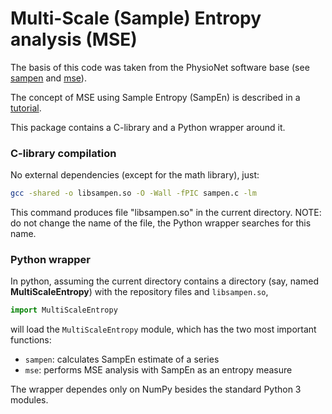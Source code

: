# Multi-Scale (Sample) Entropy analysis (MSE)

The basis of this code was taken from the PhysioNet software base
(see [sampen](http://www.physionet.org/physiotools/sampen/) and [mse](http://www.physionet.org/physiotools/mse/)).

The concept of MSE using Sample Entropy (SampEn) is described in a [tutorial](https://physionet.org/physiotools/mse/tutorial/).

This package contains a C-library and a Python wrapper around it.

### C-library compilation

No external dependencies (except for the math library), just:
```bash
gcc -shared -o libsampen.so -O -Wall -fPIC sampen.c -lm
```
This command produces file "libsampen.so" in the current directory.
NOTE: do not change the name of the file, the Python wrapper searches for
this name.

### Python wrapper

In python, assuming the current directory contains a directory (say,
named **MultiScaleEntropy**) with the repository files and
`libsampen.so`,

```python
import MultiScaleEntropy
```

will load the `MultiScaleEntropy` module, which has the two most
important functions:
* `sampen`: calculates SampEn estimate of a series
* `mse`: performs MSE analysis with SampEn as an entropy measure

The wrapper dependes only on NumPy besides the standard Python 3 modules.


